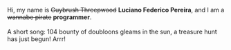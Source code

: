 Hi, my name is ~~Guybrush Threepwood~~ **Luciano Federico Pereira**, and I am a ~~wannabe pirate~~ **programmer**.<br><br>A short song: 104 bounty of doubloons gleams in the sun, a treasure hunt has just begun! Arrr!
